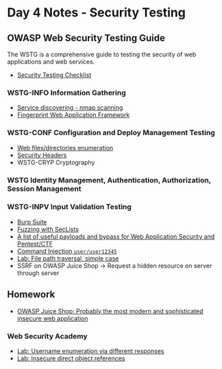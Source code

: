 # Day 4 Notes - Security Testing

## OWASP Web Security Testing Guide
The WSTG is a comprehensive guide to testing the security of web applications and web services.
- [Security Testing Checklist](https://github.com/OWASP/wstg/blob/master/checklist/Testing_Checklist.md)

### WSTG-INFO	Information Gathering
- [Service discovering - nmap scanning](https://nmap.org/)
- [Fingerprint Web Application Framework](https://www.wappalyzer.com)

### WSTG-CONF	Configuration and Deploy Management Testing
- [Web files/directories enumeration](https://github.com/maurosoria/dirsearch)
- [Security Headers](https://securityheaders.com)
- WSTG-CRYP	Cryptography

### WSTG Identity Management, Authentication, Authorization, Session Management
### WSTG-INPV	Input Validation Testing
- [Burp Suite](https://portswigger.net/burp)
- [Fuzzing with SecLists](https://github.com/danielmiessler/SecLists)
- [A list of useful payloads and bypass for Web Application Security and Pentest/CTF](https://github.com/swisskyrepo/PayloadsAllTheThings)
- [Command Injection `user/user12345`](http://pygoat.herokuapp.com/cmd)
- [Lab: File path traversal, simple case](https://portswigger.net/web-security/file-path-traversal/lab-simple)
- SSRF on OWASP Juice Shop -> Request a hidden resource on server through server 

## Homework
- [OWASP Juice Shop: Probably the most modern and sophisticated insecure web application](https://github.com/juice-shop/juice-shop)
### Web Security Academy
- [Lab: Username enumeration via different responses](https://portswigger.net/web-security/authentication/password-based/lab-username-enumeration-via-different-responses)
- [Lab: Insecure direct object references](https://portswigger.net/web-security/access-control/lab-insecure-direct-object-references)
